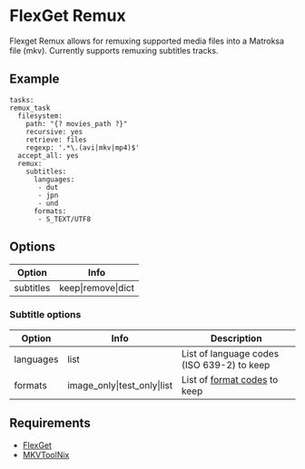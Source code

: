 FlexGet Remux
=============

Flexget Remux allows for remuxing supported media files into a Matroksa file (mkv). 
Currently supports remuxing subtitles tracks.

Example
-------

    tasks:
    remux_task
      filesystem:
        path: "{? movies_path ?}"
        recursive: yes
        retrieve: files
        regexp: '.*\.(avi|mkv|mp4)$'
      accept_all: yes
      remux:
        subtitles:
          languages:
           - dut
           - jpn
           - und
          formats:
           - S_TEXT/UTF8

Options
-------

| Option  | Info |
| ------------- | --------- |
| subtitles  | keep\|remove\|dict |


### Subtitle options

| Option  | Info | Description |
| ------------- | --------- | --------- |
| languages  | list  | List of language codes (ISO 639-2) to keep |
| formats  | image_only\|test_only\|list  | List of [format codes](http://matroska-org.github.io/matroska-specification/codec_specs.html ) to keep |


Requirements
------------

- [FlexGet](https://github.com/Flexget/Flexget)
- [MKVToolNix](https://mkvtoolnix.download)